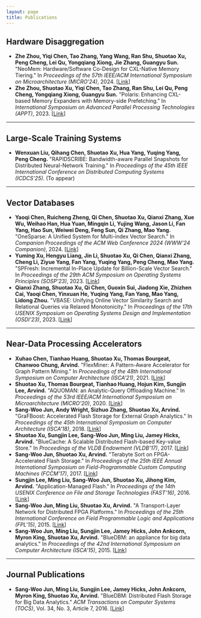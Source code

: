 ```yaml
---
layout: page
title: Publications
---
```


## Hardware Disaggregation

- **Zhe Zhou, Yiqi Chen, Tao Zhang, Yang Wang, Ran Shu, Shuotao Xu, Peng Cheng, Lei Qu, Yongqiang Xiong, Jie Zhang, Guangyu Sun.** "NeoMem: Hardware/Software Co-Design for CXL-Native Memory Tiering." In *Proceedings of the 57th IEEE/ACM International Symposium on Microarchitecture (MICRO'24)*, 2024. [[Link](https://doi.org/10.1109/MICRO61859.2024.00111)]
- **Zhe Zhou, Shuotao Xu, Yiqi Chen, Tao Zhang, Ran Shu, Lei Qu, Peng Cheng, Yongqiang Xiong, Guangyu Sun.** "Polaris: Enhancing CXL-based Memory Expanders with Memory-side Prefetching." In *International Symposium on Advanced Parallel Processing Technologies (APPT)*, 2023. [[Link](https://link.springer.com/chapter/10.1007/978-981-99-7872-4_2)]

---

## Large-Scale Training Systems

- **Wenxuan Liu, Qihang Chen, Shuotao Xu, Hua Yang, Yuqing Yang, Peng Cheng.** "RAPIDSCRIBE: Bandwidth-aware Parallel Snapshots for Distributed Neural-Network Training." In *Proceedings of the 45th IEEE International Conference on Distributed Computing Systems (ICDCS'25)*. (To appear)

---

## Vector Databases

- **Yaoqi Chen, Ruicheng Zheng, Qi Chen, Shuotao Xu, Qianxi Zhang, Xue Wu, Weihao Han, Hua Yuan, Mingqin Li, Yujing Wang, Jason Li, Fan Yang, Hao Sun, Weiwei Deng, Feng Sun, Qi Zhang, Mao Yang.** "OneSparse: A Unified System for Multi-index Vector Search." In *Companion Proceedings of the ACM Web Conference 2024 (WWW'24 Companion)*, 2024. [[Link](https://dl.acm.org/doi/10.1145/3589335.3648338)]
- **Yuming Xu, Hengyu Liang, Jin Li, Shuotao Xu, Qi Chen, Qianxi Zhang, Cheng Li, Ziyue Yang, Fan Yang, Yuqing Yang, Peng Cheng, Mao Yang.** "SPFresh: Incremental In-Place Update for Billion-Scale Vector Search." In *Proceedings of the 29th ACM Symposium on Operating Systems Principles (SOSP'23)*, 2023. [[Link](https://dl.acm.org/doi/10.1145/3600006.3613166)]
- **Qianxi Zhang, Shuotao Xu, Qi Chen, Guoxin Sui, Jiadong Xie, Zhizhen Cai, Yaoqi Chen, Yinxuan He, Yuqing Yang, Fan Yang, Mao Yang, Lidong Zhou.** "VBASE: Unifying Online Vector Similarity Search and Relational Queries via Relaxed Monotonicity." In *Proceedings of the 17th USENIX Symposium on Operating Systems Design and Implementation (OSDI'23)*, 2023. [[Link](https://www.usenix.org/system/files/osdi23-zhang-qianxi_1.pdf)]

---

## Near-Data Processing Accelerators

- **Xuhao Chen, Tianhao Huang, Shuotao Xu, Thomas Bourgeat, Chanwoo Chung, Arvind.** "FlexMiner: A Pattern-Aware Accelerator for Graph Pattern Mining." In *Proceedings of the 48th International Symposium on Computer Architecture (ISCA'21)*, 2021. [[Link](https://people.csail.mit.edu/shuotao/papers/isca2021.pdf)]
- **Shuotao Xu, Thomas Bourgeat, Tianhao Huang, Hojun Kim, Sungjin Lee, Arvind.** "AQUOMAN: an Analytic-Query Offloading Machine." In *Proceedings of the 53rd IEEE/ACM International Symposium on Microarchitecture (MICRO'20)*, 2020. [[Link](https://www.microarch.org/micro53/papers/738300a386.pdf)]
- **Sang-Woo Jun, Andy Wright, Sizhuo Zhang, Shuotao Xu, Arvind.** "GraFBoost: Accelerated Flash Storage for External Graph Analytics." In *Proceedings of the 45th International Symposium on Computer Architecture (ISCA'18)*, 2018. [[Link](https://doi.org/10.1109/ISCA.2018.00042)]
- **Shuotao Xu, Sungjin Lee, Sang-Woo Jun, Ming Liu, Jamey Hicks, Arvind.** "BlueCache: A Scalable Distributed Flash-based Key-value Store." In *Proceedings of the VLDB Endowment (VLDB'17)*, 2017. [[Link](https://www.vldb.org/pvldb/vol10/p301-xu.pdf)]
- **Sang-Woo Jun, Shuotao Xu, Arvind.** "Terabyte Sort on FPGA-Accelerated Flash Storage." In *Proceedings of the 25th IEEE Annual International Symposium on Field-Programmable Custom Computing Machines (FCCM'17)*, 2017. [[Link](https://doi.org/10.1109/FCCM.2017.53)]
- **Sungjin Lee, Ming Liu, Sang-Woo Jun, Shuotao Xu, Jihong Kim, Arvind.** "Application-Managed Flash." In *Proceedings of the 14th USENIX Conference on File and Storage Technologies (FAST'16)*, 2016. [[Link](https://www.usenix.org/system/files/conference/fast16/fast16-papers-lee.pdf)]
- **Sang-Woo Jun, Ming Liu, Shuotao Xu, Arvind.** "A Transport-Layer Network for Distributed FPGA Platforms." In *Proceedings of the 25th International Conference on Field Programmable Logic and Applications (FPL'15)*, 2015. [[Link](https://doi.org/10.1109/FPL.2015.7293976)]
- **Sang-Woo Jun, Ming Liu, Sungjin Lee, Jamey Hicks, John Ankcorn, Myron King, Shuotao Xu, Arvind.** "BlueDBM: an appliance for big data analytics." In *Proceedings of the 42nd International Symposium on Computer Architecture (ISCA'15)*, 2015. [[Link](https://dl.acm.org/doi/10.1145/2749469.2750412)]

---

## Journal Publications

- **Sang-Woo Jun, Ming Liu, Sungjin Lee, Jamey Hicks, John Ankcorn, Myron King, Shuotao Xu, Arvind.** "BlueDBM: Distributed Flash Storage for Big Data Analytics." *ACM Transactions on Computer Systems (TOCS)*, Vol. 34, No. 3, Article 7, 2016. [[Link](https://doi.org/10.1145/2898996)]

